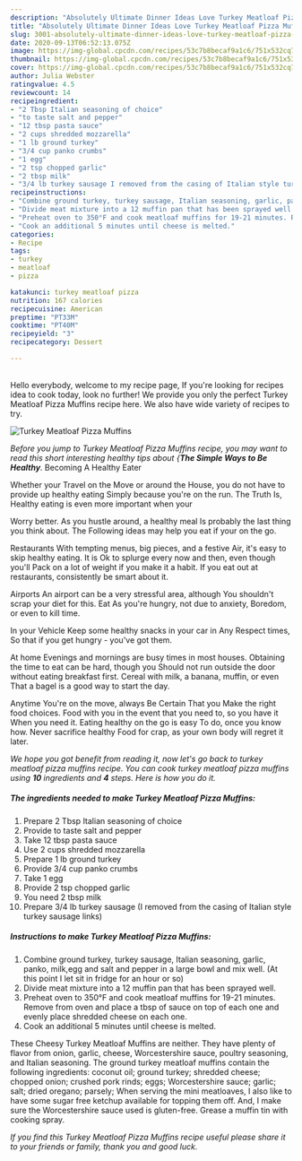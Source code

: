 ```yaml
---
description: "Absolutely Ultimate Dinner Ideas Love Turkey Meatloaf Pizza Muffins"
title: "Absolutely Ultimate Dinner Ideas Love Turkey Meatloaf Pizza Muffins"
slug: 3001-absolutely-ultimate-dinner-ideas-love-turkey-meatloaf-pizza-muffins
date: 2020-09-13T06:52:13.075Z
image: https://img-global.cpcdn.com/recipes/53c7b8becaf9a1c6/751x532cq70/turkey-meatloaf-pizza-muffins-recipe-main-photo.jpg
thumbnail: https://img-global.cpcdn.com/recipes/53c7b8becaf9a1c6/751x532cq70/turkey-meatloaf-pizza-muffins-recipe-main-photo.jpg
cover: https://img-global.cpcdn.com/recipes/53c7b8becaf9a1c6/751x532cq70/turkey-meatloaf-pizza-muffins-recipe-main-photo.jpg
author: Julia Webster
ratingvalue: 4.5
reviewcount: 14
recipeingredient:
- "2 Tbsp Italian seasoning of choice"
- "to taste salt and pepper"
- "12 tbsp pasta sauce"
- "2 cups shredded mozzarella"
- "1 lb ground turkey"
- "3/4 cup panko crumbs"
- "1 egg"
- "2 tsp chopped garlic"
- "2 tbsp milk"
- "3/4 lb turkey sausage I removed from the casing of Italian style turkey sausage links"
recipeinstructions:
- "Combine ground turkey, turkey sausage, Italian seasoning, garlic, panko, milk,egg and salt and pepper in a large bowl and mix well. (At this point I let sit in fridge for an hour or so)"
- "Divide meat mixture into a 12 muffin pan that has been sprayed well."
- "Preheat oven to 350°F and cook meatloaf muffins for 19-21 minutes. Remove from oven and place a tbsp of sauce on top of each one and evenly place shredded cheese on each one."
- "Cook an additional 5 minutes until cheese is melted."
categories:
- Recipe
tags:
- turkey
- meatloaf
- pizza

katakunci: turkey meatloaf pizza 
nutrition: 167 calories
recipecuisine: American
preptime: "PT33M"
cooktime: "PT40M"
recipeyield: "3"
recipecategory: Dessert

---
```

<br>
Hello everybody, welcome to my recipe page, If you're looking for recipes idea to cook today, look no further! We provide you only the perfect Turkey Meatloaf Pizza Muffins recipe here. We also have wide variety of recipes to try.
<br>


![Turkey Meatloaf Pizza Muffins](https://img-global.cpcdn.com/recipes/53c7b8becaf9a1c6/751x532cq70/turkey-meatloaf-pizza-muffins-recipe-main-photo.jpg)

<i>Before you jump to Turkey Meatloaf Pizza Muffins recipe, you may want to read this short interesting healthy tips about {<strong>The Simple Ways to Be Healthy</strong>.</i>
Becoming A Healthy Eater

Whether your Travel on the Move or around the
House, you do not have to provide up healthy eating
Simply because you're on the run. The Truth Is,
Healthy eating is even more important when your



Worry better. As you hustle around, a healthy meal
Is probably the last thing you think about. The
Following ideas may help you eat if your on the go.

Restaurants
With tempting menus, big pieces, and a festive
Air, it's easy to skip healthy eating. It is 
Ok to splurge every now and then, even though you'll
Pack on a lot of weight if you make it a habit.
If you eat out at restaurants, consistently be smart
about it.

Airports
An airport can be a very stressful area, although
You shouldn't scrap your diet for this. Eat
As you're hungry, not due to anxiety,
Boredom, or even to kill time.

In your Vehicle 
Keep some healthy snacks in your car in Any Respect times,
So that if you get hungry - you've got them.

At home
Evenings and mornings are busy times in most houses.
Obtaining the time to eat can be hard, though you
Should not run outside the door without eating breakfast
first. Cereal with milk, a banana, muffin, or even
That a bagel is a good way to start the day.

Anytime You're on the move, always Be Certain That you
Make the right food choices. 
Food with you in the event that you need to, so you have it
When you need it. Eating healthy on the go is easy
To do, once you know how. Never sacrifice healthy
Food for crap, as your own body will regret it later.


<i>We hope you got benefit from reading it, now let's go back to turkey meatloaf pizza muffins recipe. You can cook turkey meatloaf pizza muffins using <strong>10</strong> ingredients and <strong>4</strong> steps. Here is how you do it.
</i>

##### The ingredients needed to make Turkey Meatloaf Pizza Muffins:

1. Prepare 2 Tbsp Italian seasoning of choice
1. Provide to taste salt and pepper
1. Take 12 tbsp pasta sauce
1. Use 2 cups shredded mozzarella
1. Prepare 1 lb ground turkey
1. Provide 3/4 cup panko crumbs
1. Take 1 egg
1. Provide 2 tsp chopped garlic
1. You need 2 tbsp milk
1. Prepare 3/4 lb turkey sausage (I removed from the casing of Italian style turkey sausage links)


##### Instructions to make Turkey Meatloaf Pizza Muffins:

1. Combine ground turkey, turkey sausage, Italian seasoning, garlic, panko, milk,egg and salt and pepper in a large bowl and mix well. (At this point I let sit in fridge for an hour or so)
1. Divide meat mixture into a 12 muffin pan that has been sprayed well.
1. Preheat oven to 350°F and cook meatloaf muffins for 19-21 minutes. Remove from oven and place a tbsp of sauce on top of each one and evenly place shredded cheese on each one.
1. Cook an additional 5 minutes until cheese is melted.


These Cheesy Turkey Meatloaf Muffins are neither. They have plenty of flavor from onion, garlic, cheese, Worcestershire sauce, poultry seasoning, and Italian seasoning. The ground turkey meatloaf muffins contain the following ingredients: coconut oil; ground turkey; shredded cheese; chopped onion; crushed pork rinds; eggs; Worcestershire sauce; garlic; salt; dried oregano; parsely; When serving the mini meatloaves, I also like to have some sugar free ketchup available for topping them off. And, I make sure the Worcestershire sauce used is gluten-free. Grease a muffin tin with cooking spray. 

<i>If you find this Turkey Meatloaf Pizza Muffins recipe useful please share it to your friends or family, thank you and good luck.</i>
